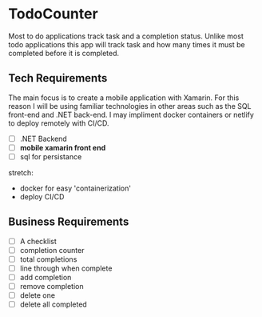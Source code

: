 # TodoCounter

Most to do applications track task and a completion status. Unlike most todo applications this app will track task and how many times it must be completed before it is completed.

Tech Requirements
---
The main focus is to create a mobile application with Xamarin. For this reason I will be using familiar technologies in other areas such as the SQL front-end and .NET back-end. I may impliment docker containers or netlify to deploy remotely with CI/CD.

- [ ] .NET Backend
- [ ] **mobile xamarin front end**
- [ ] sql for persistance

stretch:
* docker for easy 'containerization'
* deploy CI/CD

Business Requirements
---

 - [ ] A checklist
 - [ ] completion counter
 - [ ] total completions
 - [ ] line through when complete
 - [ ] add completion
 - [ ] remove completion
 - [ ] delete one
 - [ ] delete all completed